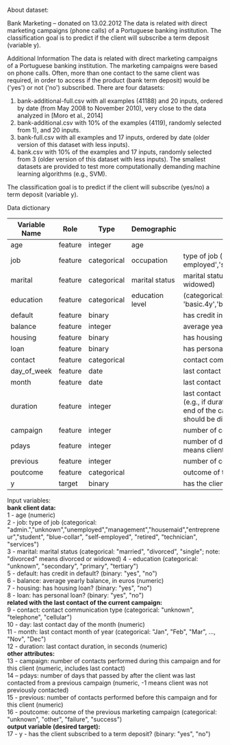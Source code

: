 About dataset:

Bank Marketing – donated on 13.02.2012
The data is related with direct marketing campaigns (phone calls) of a Portuguese banking institution. The classification goal is to predict if the client will subscribe a term deposit (variable y).

Additional Information
The data is related with direct marketing campaigns of a Portuguese banking institution. The marketing campaigns were based on phone calls. Often, more than one contact to the same client was required, in order to access if the product (bank term deposit) would be ('yes') or not ('no') subscribed. 
There are four datasets: 
1) bank-additional-full.csv with all examples (41188) and 20 inputs, ordered by date (from May 2008 to November 2010), very close to the data analyzed in [Moro et al., 2014] 
2) bank-additional.csv with 10% of the examples (4119), randomly selected from 1), and 20 inputs. 
3) bank-full.csv with all examples and 17 inputs, ordered by date (older version of this dataset with less inputs). 
4) bank.csv with 10% of the examples and 17 inputs, randomly selected from 3 (older version of this dataset with less inputs). The smallest datasets are provided to test more computationally demanding machine learning algorithms (e.g., SVM). 

The classification goal is to predict if the client will subscribe (yes/no) a term deposit (variable y).

Data dictionary

  | Variable Name | Role    | Type        | Demographic     | Description | Units | Missing values |
  |---------------|---------|-------------|-----------------|-------------|-------|----------------|
  | age           | feature | integer     | age             |             |       | no             |
  | job           | feature | categorical | occupation      | type of job (categorical: 'admin.','blue-collar','entrepreneur','housemaid','management','retired','self-employed','services','student','technician','unemployed','unknown') |       | no             |
  | marital       | feature | categorical | marital status  | marital status (categorical: 'divorced','married','single','unknown'; note: 'divorced' means divorced or widowed) |     | no |
  | education     | feature | categorical | education level | (categorical: 'basic.4y','basic.6y','basic.9y','high.school','illiterate','professional.course','university.degree','unknown') |    | no |	
  | default       | feature | binary      |                 | has credit in default? |      | no |      
  | balance       | feature | integer     |                 | average yearly balance |      | no |
  | housing       | feature | binary      |                 | has housing loan?      |      | no |
  | loan          | feature | binary      |                 | has personal loan?     |      | no |
  | contact       | feature | categorical |                 | contact communication type (categorical: 'cellular', 'telephone') |     | yes |
  | day_of_week   | feature | date        |                 | last contact day of the week |     | no |
  | month         | feature | date        |                 | last contact month of year (categorical: 'Jan', 'Feb', 'Mar', ..., 'Nov', 'Dec') |   | no |
  | duration      | feature | integer     |                 | last contact duration, in seconds (numeric). Important note: this attribute highly affects the output target (e.g., if duration=0 then y='no'). Yet, the duration is not known before a call is performed. Also, after the end of the call y is obviously known. Thus, this input should only be included for benchmark purposes and should be discarded if the intention is to have a realistic predictive model. |    | no |
  | campaign      | feature | integer     |                 | number of contacts performed during this campaign and for this client (numeric, includes last contact) |    | no |
  | pdays         | feature | integer     |                 | number of days that passed by after the client was last contacted from a previous campaign (numeric; -1 means client was not previously contacted) |   | no |
  | previous      | feature | integer     |                 | number of contacts performed before this campaign and for this client |   | no |
  | poutcome      | feature | categorical |                 | outcome of the previous marketing campaign (categorical: 'failure', 'nonexistent', 'success') |    | yes |
  | y             | target  | binary      |                 | has the client subscribed to a term deposit? |    | no |

Input variables:<br/>
**bank client data:**<br/> 
1 - age (numeric)<br/> 
2 - job: type of job (categorical: "admin.","unknown","unemployed","management","housemaid","entrepreneur","student", "blue-collar", "self-employed", "retired", "technician", "services")<br/> 
3 - marital: marital status (categorical: "married", "divorced", "single"; note: "divorced" means divorced or widowed) 4 - education (categorical: "unknown", "secondary", "primary", "tertiary")<br/> 
5 - default: has credit in default? (binary: "yes", "no")<br/> 
6 - balance: average yearly balance, in euros (numeric)<br/> 
7 - housing: has housing loan? (binary: "yes", "no")<br/> 
8 - loan: has personal loan? (binary: "yes", "no")<br/> 
**related with the last contact of the current campaign:**<br/> 
9 - contact: contact communication type (categorical: "unknown", "telephone", "cellular")<br/> 
10 - day: last contact day of the month (numeric)<br/> 
11 - month: last contact month of year (categorical: "Jan", "Feb", "Mar", ..., "Nov", "Dec")<br/> 
12 - duration: last contact duration, in seconds (numeric)<br/> 
**other attributes:**<br/> 
13 - campaign: number of contacts performed during this campaign and for this client (numeric, includes last contact)<br/> 
14 – pdays: number of days that passed by after the client was last contacted from a previous campaign (numeric, -1 means client was not previously contacted)<br/> 
15 - previous: number of contacts performed before this campaign and for this client (numeric)<br/> 
16 - poutcome: outcome of the previous marketing campaign (categorical: "unknown", "other", "failure", "success")<br/> 
**output variable (desired target):**<br/> 
17 - y - has the client subscribed to a term deposit? (binary: "yes", "no")
